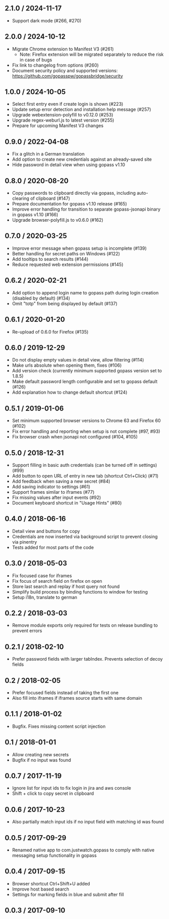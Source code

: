 ## 2.1.0 / 2024-11-17

* Support dark mode (#266, #270)

## 2.0.0 / 2024-10-12

* Migrate Chrome extension to Manifest V3 (#261)
  * Note: Firefox extension will be migrated separately to reduce the risk in case of bugs
* Fix link to changelog from options (#260)
* Document security policy and supported versions: https://github.com/gopasspw/gopassbridge/security

## 1.0.0 / 2024-10-05

* Select first entry even if create login is shown (#223)
* Update setup error detection and installation help message (#257)
* Upgrade webextension-polyfill to v0.12.0 (#253)
* Upgrade regex-weburl.js to latest version (#255)
* Prepare for upcoming Manifest V3 changes

## 0.9.0 / 2022-04-08

* Fix a glitch in a German translation
* Add option to create new credentials against an already-saved site
* Hide password in detail view when using gopass v1.10

## 0.8.0 / 2020-08-20

* Copy passwords to clipboard directly via gopass, including auto-clearing of clipboard (#147)
* Prepare documentation for gopass v1.10 release (#165)
* Improve error handling for transition to separate gopass-jsonapi binary in gopass v1.10 (#166)
* Upgrade browser-polyfill.js to v0.6.0 (#162)

## 0.7.0 / 2020-03-25

* Improve error message when gopass setup is incomplete (#139)
* Better handling for secret paths on Windows (#122)
* Add tooltips to search results (#144)
* Reduce requested web extension permissions (#145)

## 0.6.2 / 2020-02-21

* Add option to append login name to gopass path during login creation (disabled by default) (#134)
* Omit "totp" from being displayed by default (#137)

## 0.6.1 / 2020-01-20

* Re-upload of 0.6.0 for Firefox (#135)

## 0.6.0 / 2019-12-29

* Do not display empty values in detail view, allow filtering (#114)
* Make urls absolute when opening them, fixes (#106)
* Add version check (currently minimum supported gopass version set to 1.8.5)
* Make default password length configurable and set to gopass default (#126)
* Add explanation how to change default shortcut (#124)

## 0.5.1 / 2019-01-06

* Set minimum supported browser versions to Chrome 63 and Firefox 60 (#102)
* Fix error handling and reporting when setup is not complete (#97, #93)
* Fix browser crash when jsonapi not configured (#104, #105)

## 0.5.0 / 2018-12-31

* Support filling in basic auth credentials (can be turned off in settings) (#99)
* Add button to open URL of entry in new tab (shortcut Ctrl+Click) (#71)
* Add feedback when saving a new secret (#84)
* Add saving indicator to settings (#61)
* Support frames similar to iframes (#77)
* Fix missing values after input events (#92)
* Document keyboard shortcut in "Usage Hints" (#80)

## 0.4.0 / 2018-06-16

* Detail view and buttons for copy
* Credentials are now inserted via background script to prevent closing via pinentry
* Tests added for most parts of the code

## 0.3.0 / 2018-05-03

* Fix focused case for iframes
* Fix focus of search field on firefox on open
* Store last search and replay if host query not found
* Simplify build process by binding functions to window for testing
* Setup i18n, translate to german

## 0.2.2 / 2018-03-03

* Remove module exports only required for tests on release bundling to prevent errors

## 0.2.1 / 2018-02-10

* Prefer password fields with larger tabIndex. Prevents selection of decoy fields

## 0.2 / 2018-02-05

* Prefer focused fields instead of taking the first one
* Also fill into iframes if iframes source starts with same domain

## 0.1.1 / 2018-01-02

* Bugfix. Fixes missing content script injection

## 0.1 / 2018-01-01

* Allow creating new secrets
* Bugfix if no input was found

## 0.0.7 / 2017-11-19

* Ignore list for input ids to fix login in jira and aws console
* Shift + click to copy secret in clipboard

## 0.0.6 / 2017-10-23

* Also partially match input ids if no input field with matching id was found

## 0.0.5 / 2017-09-29

* Renamed native app to com.justwatch.gopass to comply with native messaging setup functionality in gopass

## 0.0.4 / 2017-09-15

* Browser shortcut Ctrl+Shift+U added
* Improve host based search
* Settings for marking fields in blue and submit after fill
 
## 0.0.3 / 2017-09-10
